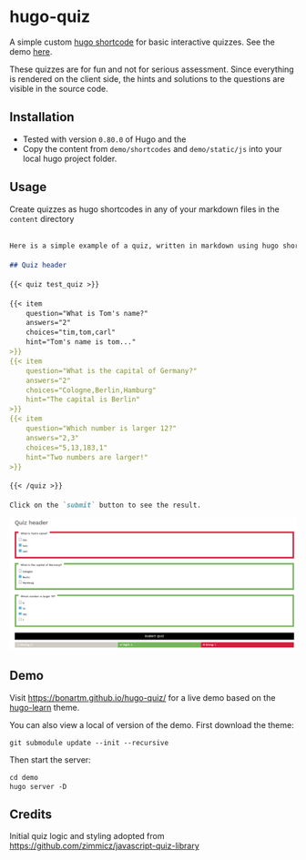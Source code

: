 # hugo-quiz

A simple custom [hugo shortcode](https://gohugo.io/content-management/shortcodes/#readout) for basic interactive quizzes. See the demo [here](https://bonartm.github.io/hugo-quiz/).

These quizzes are for fun and not for serious assessment. Since everything is rendered on the client side, the hints and solutions to the questions are visible in the source code. 

## Installation

- Tested with version `0.80.0` of Hugo and the 
- Copy the content from `demo/shortcodes` and `demo/static/js` into your local hugo project folder.

## Usage

Create quizzes as hugo shortcodes in any of your markdown files in the `content` directory

```markdown

Here is a simple example of a quiz, written in markdown using hugo shortcodes

## Quiz header

{{< quiz test_quiz >}}

{{< item 
    question="What is Tom's name?" 
    answers="2" 
    choices="tim,tom,carl"
    hint="Tom's name is tom..."
>}}
{{< item 
    question="What is the capital of Germany?" 
    answers="2" 
    choices="Cologne,Berlin,Hamburg"
    hint="The capital is Berlin"
>}}
{{< item 
    question="Which number is larger 12?"
    answers="2,3" 
    choices="5,13,183,1"
    hint="Two numbers are larger!"
>}}

{{< /quiz >}}

Click on the `submit` button to see the result.
```

![](hugo-quiz-demo.png)

## Demo

Visit https://bonartm.github.io/hugo-quiz/ for a live demo based on the [hugo-learn](https://themes.gohugo.io/theme/hugo-theme-learn/en) theme.

You can also view a local of version of the demo. First download the theme:

```shell
git submodule update --init --recursive
```

Then start the server:

```shell
cd demo
hugo server -D
```

## Credits

Initial quiz logic and styling adopted from https://github.com/zimmicz/javascript-quiz-library
